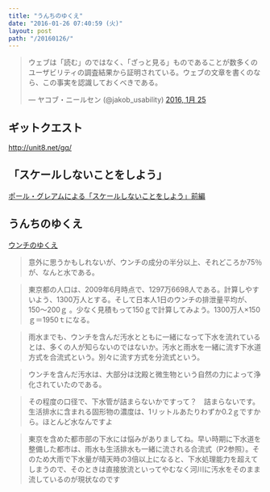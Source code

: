 ```yaml
---
title: "うんちのゆくえ"
date: "2016-01-26 07:40:59 (火)"
layout: post
path: "/20160126/"
---
```


<blockquote class="twitter-tweet" lang="ja"><p lang="ja" dir="ltr">ウェブは「読む」のではなく、「ざっと見る」ものであることが数多くのユーザビリティの調査結果から証明されている。ウェブの文章を書くのなら、この事実を認識しておくべきである。</p>&mdash; ヤコブ・ニールセン (@jakob_usability) <a href="https://twitter.com/jakob_usability/status/691762918115917825">2016, 1月 25</a></blockquote>

## ギットクエスト

http://unit8.net/gq/

## 「スケールしないことをしよう」

[ポール・グレアムによる「スケールしないことをしよう」前編](http://postd.cc/do-things-that-dont-scale/)


## うんちのゆくえ

[ウンチのゆくえ](http://www.waterworks.co.jp/vol14/page1.html)

> 意外に思うかもしれないが、ウンチの成分の半分以上、それどころか75％が、なんと水である。

> 東京都の人口は、2009年6月時点で、1297万6698人である。計算しやすいよう、1300万人とする。そして日本人1日のウンチの排泄量平均が、150～200ｇ 。少なく見積もって150ｇで計算してみよう。1300万人×150ｇ＝1950ｔになる。

> 雨水までも、ウンチを含んだ汚水とともに一緒になって下水を流れているとは、多くの人が知らないのではないか。汚水と雨水を一緒に流す下水道方式を合流式という。別々に流す方式を分流式という。

> ウンチを含んだ汚水は、大部分は沈殿と微生物という自然の力によって浄化されていたのである。

> その程度の口径で、下水管が詰まらないかですって？　詰まらないです。生活排水に含まれる固形物の濃度は、1リットルあたりわずか0.2ｇですから。ほとんど水なんですよ

> 東京を含めた都市部の下水には悩みがありましてね。早い時期に下水道を整備した都市は、雨水も生活排水も一緒に流される合流式（P2参照）。そのため大雨で下水量が晴天時の3倍以上になると、下水処理能力を超えてしまうので、そのときは直接放流といってやむなく河川に汚水をそのまま流しているのが現状なのです
